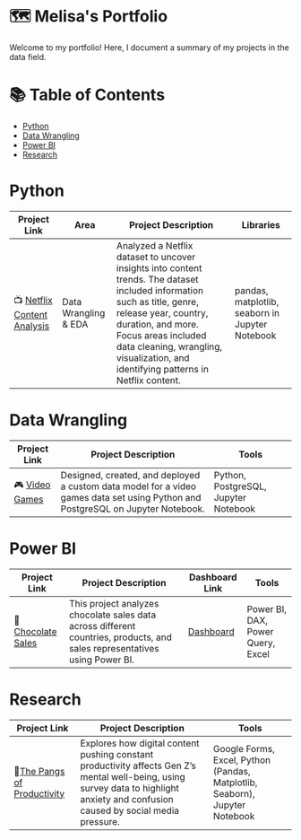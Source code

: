 # 🗺 Melisa's Portfolio


Welcome to my portfolio! Here, I document a summary of my projects in the data field.


# 📚 Table of Contents

- [Python](#python)
- [Data Wrangling](#data-wrangling)
- [Power BI](#power-bi)
- [Research](#research)


# Python

| Project Link | Area | Project Description | Libraries |    
|---|---|---|---|
| 📺 [Netflix Content Analysis](https://github.com/meljesus/Python/blob/main/netflix_content_analysis.ipynb) |   Data Wrangling & EDA |  Analyzed a Netflix dataset to uncover insights into content trends. The dataset included information such as title, genre, release year, country, duration, and more. Focus areas included data cleaning, wrangling, visualization, and identifying patterns in Netflix content.  | pandas, matplotlib, seaborn in Jupyter Notebook |   


# Data Wrangling

| Project Link  |  Project Description | Tools |
|---|---|---|
| 🎮 [Video Games](https://github.com/melisatuncay/Data-Wrangling/blob/main/Video%20Games/video_game_cleaning.ipynb)  | Designed, created, and deployed a custom data model for a video games data set using Python and PostgreSQL on Jupyter Notebook. |Python, PostgreSQL, Jupyter Notebook |


# Power BI

| Project Link | Project Description | Dashboard Link |Tools |
|---|---|---|---|
| 🍫 [Chocolate Sales](https://github.com/melisatuncay/Power-BI/blob/main/Chocolate-Sales.ipynb) | This project analyzes chocolate sales data across different countries, products, and sales representatives using Power BI. | [Dashboard](https://github.com/melisatuncay/Power-BI/blob/main/PowerBI_ChocolateSales.jpg) | Power BI, DAX, Power Query, Excel |


# Research

| Project Link | Project Description | Tools | 
|---|---|---|
| 📱[The Pangs of Productivity](https://github.com/melisatuncay/Productivity-Pain/blob/main/Social_Media_Survey.ipynb) |  Explores how digital content pushing constant productivity affects Gen Z’s mental well-being, using survey data to highlight anxiety and confusion caused by social media pressure. | Google Forms, Excel, Python (Pandas, Matplotlib, Seaborn), Jupyter Notebook | 
